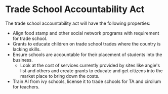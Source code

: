 # Trade School Accountability Act

The trade school accountability act will have the following properties:

- Align food stamp and other social network programs with requirement for trade school.
- Grants to educate children on trade school trades where the country is lacking skills.
- Ensure schools are accountable for their placement of students into the business.
  - Look at the cost of services currently provided by sites like angie's list and others and create grants to educate and get citizens into the market place to bring down the costs.
- Train AI from ivy schools, license it to trade schools for TA and circilum for teachers.
